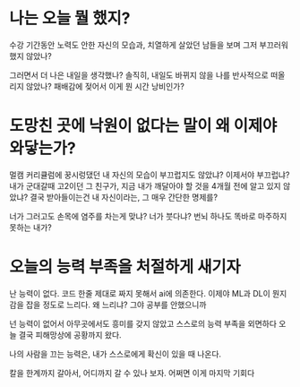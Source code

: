 # 나는 오늘 뭘 했지?

수강 기간동안 노력도 안한 자신의 모습과, 치열하게 살았던 남들을 보며 그저 부끄러워 했지 않았나?

그러면서 더 나은 내일을 생각했나? 솔직히, 내일도 바뀌지 않을 나를 반사적으로 떠올리지 않았나? 패배감에 젖어서 이게 뭔 시간 낭비인가?


# 도망친 곳에 낙원이 없다는 말이 왜 이제야 와닿는가?

멀캠 커리큘럼에 꿍시렁댔던 내 자신의 모습이 부끄럽지도 않았냐? 이제서야 부끄럽냐? 내가 군대갈때 고2이던 그 친구가, 지금 내가 깨달아야 할 것을 4개월 전에 알고 있지 않았냐? 결국 받아들이는건 내 자신이라는, 그 매우 간단한 명제를?

너가 그러고도 손목에 염주를 차는게 맞냐? 너가 붓다냐? 번뇌 하나도 똑바로 마주하지 못하는 내가?


# 오늘의 능력 부족을 처절하게 새기자

난 능력이 없다. 
코드 한줄 제대로 짜지 못해서 ai에 의존한다.
이제야 ML과 DL이 뭔지 감을 잡을 정도로 느리다.
왜 느리냐? 그야 공부를 안했으니까

넌 능력이 없어서 아무곳에서도 흥미를 갖지 않았고
스스로의 능력 부족을 외면하다 오늘 결국 피해망상에 공황까지 왔다.


나의 사람을 끄는 능력은, 내가 스스로에게 확신이 있을 때 나온다.



칼을 한계까지 갈아서, 어디까지 갈 수 있나 보자. 어쩌면 이게 마지막 기회다